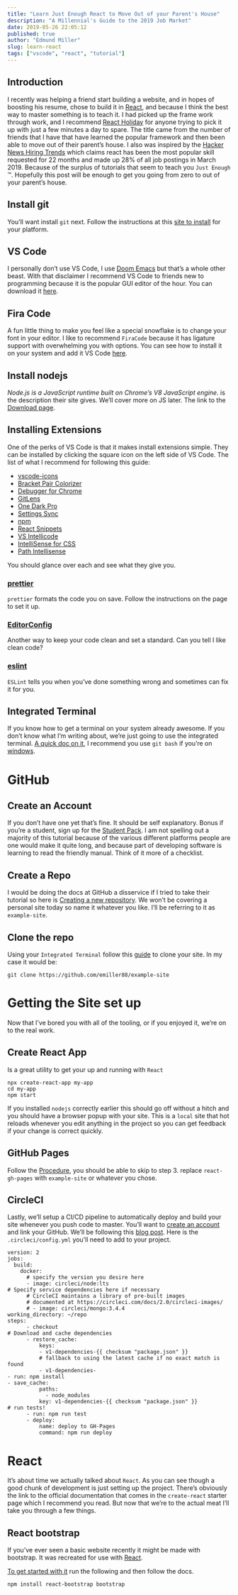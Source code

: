 ```yaml
---
title: "Learn Just Enough React to Move Out of your Parent's House"
description: "A Millennial's Guide to the 2019 Job Market"
date: 2019-05-26 22:05:12
published: true
author: "Edmund Miller"
slug: learn-react
tags: ["vscode", "react", "tutorial"]
---
```


## Introduction

I recently was helping a friend start building a website, and in hopes of
boosting his resume, chose to build it in [React](https://reactjs.org), and because I think the best
way to master something is to teach it. I had picked up the frame work through
work, and I recommend [React Holiday](https://react.holiday) for anyone trying to pick it up with just a
few minutes a day to spare. The title came from the number of friends that I
have that have learned the popular framework and then been able to move out of
their parent&rsquo;s house. I also was inspired by the [Hacker News Hiring Trends](https://www.hntrends.com) which
claims react has been the most popular skill requested for 22 months and made up
28% of all job postings in March 2019. Because of the surplus of tutorials
that seem to teach you `Just Enough` ™. Hopefully this post will be enough to
get you going from zero to out of your parent&rsquo;s house.

## Install git

You&rsquo;ll want install `git` next. Follow the instructions at this [site to install](https://git-scm.com)
for your platform.

## VS Code

I personally don&rsquo;t use VS Code, I use [Doom Emacs](https://github.com/hlissner/doom-emacs) but that&rsquo;s a whole other beast.
With that disclaimer I recommend VS Code to friends new to programming because it
is the popular GUI editor of the hour. You can download it [here](https://code.visualstudio.com).

## Fira Code

A fun little thing to make you feel like a special snowflake is to change your
font in your editor. I like to recommend `FiraCode` because it has ligature
support with overwhelming you with options. You can see how to install it on
your system and add it VS Code [here](https://github.com/tonsky/FiraCode/wiki).

## Install nodejs

_Node.js is a JavaScript runtime built on Chrome&rsquo;s V8 JavaScript engine_.
is the description their site gives. We&rsquo;ll cover more on JS later. The link to
the [Download page](https://nodejs.org/en/download/).

## Installing Extensions

One of the perks of VS Code is that it makes install extensions simple. They can
be installed by clicking the square icon on the left side of VS Code.
The list of what I recommend for following this guide:

-   [vscode-icons](https://marketplace.visualstudio.com/items?itemName=vscode-icons-team.vscode-icons)
-   [Bracket Pair Colorizer](https://marketplace.visualstudio.com/items?itemName=CoenraadS.bracket-pair-colorizer)
-   [Debugger for Chrome](https://marketplace.visualstudio.com/items?itemName=msjsdiag.debugger-for-chrome)
-   [GitLens](https://marketplace.visualstudio.com/items?itemName=eamodio.gitlens)
-   [One Dark Pro](https://marketplace.visualstudio.com/items?itemName=zhuangtongfa.Material-theme)
-   [Settings Sync](https://marketplace.visualstudio.com/items?itemName=Shan.code-settings-sync)
-   [npm](https://marketplace.visualstudio.com/items?itemName=eg2.vscode-npm-script)
-   [React Snippets](https://marketplace.visualstudio.com/items?itemName=dsznajder.es7-react-js-snippets)
-   [VS Intellicode](https://marketplace.visualstudio.com/items?itemName=VisualStudioExptTeam.vscodeintellicode)
-   [IntelliSense for CSS](https://marketplace.visualstudio.com/items?itemName=Zignd.html-css-class-completion)
-   [Path Intellisense](https://marketplace.visualstudio.com/items?itemName=christian-kohler.path-intellisense)

You should glance over each and see what they give you.

### [prettier](https://marketplace.visualstudio.com/items?itemName=esbenp.prettier-vscode)

`prettier` formats the code you on save. Follow the instructions on the page to
set it up.

### [EditorConfig](https://marketplace.visualstudio.com/items?itemName=EditorConfig.EditorConfig)

Another way to keep your code clean and set a standard. Can you tell I like
clean code?

### [eslint](https://marketplace.visualstudio.com/items?itemName=dbaeumer.vscode-eslint)

`ESLint` tells you when you&rsquo;ve done something wrong and sometimes can fix it for you.

## Integrated Terminal

If you know how to get a terminal on your system already awesome. If you don&rsquo;t
know what I&rsquo;m writing about, we&rsquo;re just going to use the integrated terminal. [A
quick doc on it](https://code.visualstudio.com/docs/editor/integrated-terminal), I recommend you use `git bash` if you&rsquo;re on [windows](https://code.visualstudio.com/docs/editor/integrated-terminal#_windows).

# GitHub

## Create an Account

If you don&rsquo;t have one yet that&rsquo;s fine. It should be self explanatory. Bonus if
you&rsquo;re a student, sign up for the [Student Pack](https://education.github.com/pack). I am not spelling out a majority
of this tutorial because of the various different platforms people are one would
make it quite long, and because part of developing software is learning to read
the friendly manual. Think of it more of a checklist.

## Create a Repo

I would be doing the docs at GitHub a disservice if I tried to take their
tutorial so here is [Creating a new repository](https://help.github.com/en/articles/creating-a-new-repository). We won&rsquo;t be covering a personal
site today so name it whatever you like. I&rsquo;ll be referring to it as `example-site`.

## Clone the repo

Using your `Integrated Terminal` follow this [guide](https://help.github.com/en/articles/cloning-a-repository) to clone your site. In my
case it would be:

    git clone https://github.com/emiller88/example-site

# Getting the Site set up

Now that I&rsquo;ve bored you with all of the tooling, or if you enjoyed it, we&rsquo;re on
to the real work.

## Create React App

Is a great utility to get your up and running with `React`

    npx create-react-app my-app
    cd my-app
    npm start

If you installed `nodejs` correctly earlier this should go off without a hitch
and you should have a browser popup with your site. This is a `local` site that
hot reloads whenever you edit anything in the project so you can get feedback if
your change is correct quickly.

## GitHub Pages

Follow the [Procedure](https://github.com/gitname/react-gh-pages#procedure), you should be able to skip to step 3. replace
`react-gh-pages` with `example-site` or whatever you chose.

## CircleCI

Lastly, we&rsquo;ll setup a CI/CD pipeline to automatically deploy and build your site
whenever you push code to master. You&rsquo;ll want to [create an account](https://circleci.com) and link your
GitHub. We&rsquo;ll be following this [blog post](https://circleci.com/blog/automate-your-static-site-deployment-with-circleci/). Here is the `.circleci/config.yml`
you&rsquo;ll need to add to your project.

    version: 2
    jobs:
      build:
        docker:
          # specify the version you desire here
          - image: circleci/node:lts
    # Specify service dependencies here if necessary
          # CircleCI maintains a library of pre-built images
          # documented at https://circleci.com/docs/2.0/circleci-images/
          # - image: circleci/mongo:3.4.4
    working_directory: ~/repo
    steps:
          - checkout
    # Download and cache dependencies
          - restore_cache:
              keys:
              - v1-dependencies-{{ checksum "package.json" }}
              # fallback to using the latest cache if no exact match is found
              - v1-dependencies-
    - run: npm install
    - save_cache:
              paths:
                - node_modules
              key: v1-dependencies-{{ checksum "package.json" }}
    # run tests!
          - run: npm run test
          - deploy:
              name: deploy to GH-Pages
              command: npm run deploy

# React

It&rsquo;s about time we actually talked about `React`. As you can see though a good
chunk of development is just setting up the project.
There&rsquo;s obviously the link to the official documentation that comes in the
`create-react` starter page which I recommend you read. But now that we&rsquo;re to
the actual meat I&rsquo;ll take you through a few things.

## React bootstrap

If you&rsquo;ve ever seen a basic website recently it might be made with bootstrap. It
was recreated for use with [React](https://react-bootstrap.github.io/getting-started/introduction).

[To get started with it](https://react-bootstrap.github.io/getting-started/introduction) run the following and then follow the docs.

    npm install react-bootstrap bootstrap
